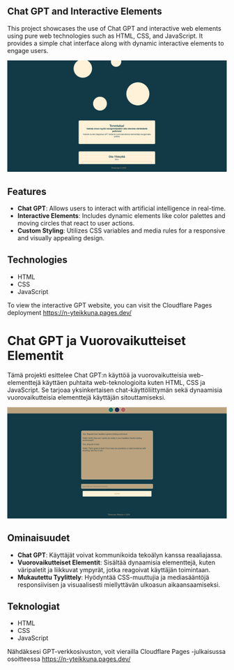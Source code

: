 ## Chat GPT and Interactive Elements

This project showcases the use of Chat GPT and interactive web elements using pure web technologies such as HTML, CSS, and JavaScript. It provides a simple chat interface along with dynamic interactive elements to engage users.

![Chat GPT](showcase/src/assets/images/screenshot3.png)

## Features

- **Chat GPT**: Allows users to interact with artificial intelligence in real-time.
- **Interactive Elements**: Includes dynamic elements like color palettes and moving circles that react to user actions.
- **Custom Styling**: Utilizes CSS variables and media rules for a responsive and visually appealing design.

## Technologies

- HTML
- CSS
- JavaScript

To view the interactive GPT website, you can visit the Cloudflare Pages deployment https://n-yteikkuna.pages.dev/


# Chat GPT ja Vuorovaikutteiset Elementit

Tämä projekti esittelee Chat GPT:n käyttöä ja vuorovaikutteisia web-elementtejä käyttäen puhtaita web-teknologioita kuten HTML, CSS ja JavaScript. Se tarjoaa yksinkertaisen chat-käyttöliittymän sekä dynaamisia vuorovaikutteisia elementtejä käyttäjän sitouttamiseksi.

![Chat GPT](showcase/src/assets/images/screenshot44.png)

## Ominaisuudet

- **Chat GPT**: Käyttäjät voivat kommunikoida tekoälyn kanssa reaaliajassa.
- **Vuorovaikutteiset Elementit**: Sisältää dynaamisia elementtejä, kuten väripaletit ja liikkuvat ympyrät, jotka reagoivat käyttäjän toimintaan.
- **Mukautettu Tyylittely**: Hyödyntää CSS-muuttujia ja mediasääntöjä responsiivisen ja visuaalisesti miellyttävän ulkoasun aikaansaamiseksi.

## Teknologiat

- HTML
- CSS
- JavaScript

Nähdäksesi GPT-verkkosivuston, voit vierailla Cloudflare Pages -julkaisussa osoitteessa https://n-yteikkuna.pages.dev/

